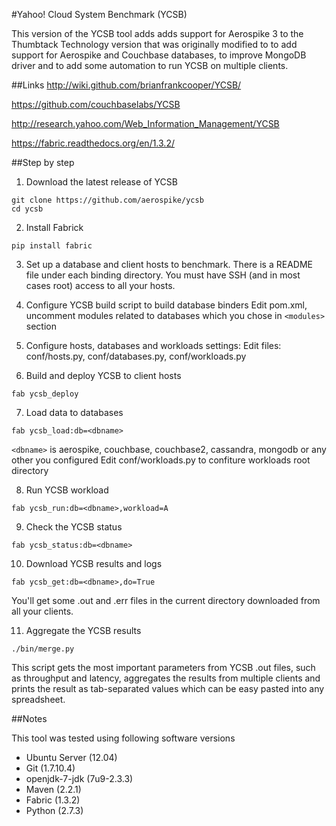 #Yahoo! Cloud System Benchmark (YCSB)

This version of the YCSB tool adds adds support for Aerospike 3 to the Thumbtack Technology version that was originally modified to to add support for Aerospike and Couchbase databases, to improve MongoDB driver and to add some automation to run YCSB on multiple clients.


##Links
http://wiki.github.com/brianfrankcooper/YCSB/

https://github.com/couchbaselabs/YCSB

http://research.yahoo.com/Web_Information_Management/YCSB

https://fabric.readthedocs.org/en/1.3.2/


##Step by step

1. Download the latest release of YCSB
```
git clone https://github.com/aerospike/ycsb
cd ycsb    
```


2. Install Fabrick
```
pip install fabric
```

3. Set up a database and client hosts to benchmark. 
   There is a README file under each binding directory. You must have SSH (and in most cases root) access to all your hosts.

4. Configure YCSB build script to build database binders
   Edit pom.xml, uncomment modules related to databases which you chose in `<modules>` section
   
5. Configure hosts, databases and workloads settings:
   Edit files: conf/hosts.py, conf/databases.py, conf/workloads.py

6. Build and deploy YCSB to client hosts
```
fab ycsb_deploy
```
7. Load data to databases
```
fab ycsb_load:db=<dbname>
```
   `<dbname>` is aerospike, couchbase, couchbase2, cassandra, 
   mongodb or any other you configured
   Edit conf/workloads.py to confiture workloads root directory

8. Run YCSB workload
```
fab ycsb_run:db=<dbname>,workload=A
```
9. Check the YCSB status
```
fab ycsb_status:db=<dbname>
```
10. Download YCSB results and logs
```
fab ycsb_get:db=<dbname>,do=True
```    
You'll get some .out and .err files in the current directory downloaded from all your clients.

11. Aggregate the YCSB results
```
./bin/merge.py
```    
This script gets the most important parameters from YCSB .out files, such as throughput and latency, aggregates the results from multiple clients and prints the result as tab-separated values which can be easy pasted into any spreadsheet.

##Notes

This tool was tested using following software versions
* Ubuntu Server (12.04)
* Git (1.7.10.4)
* openjdk-7-jdk (7u9-2.3.3)
* Maven (2.2.1)
* Fabric (1.3.2)
* Python (2.7.3)
